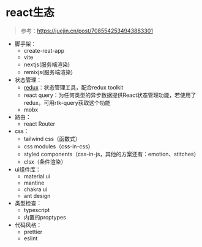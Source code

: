 # react生态

> 参考：https://juejin.cn/post/7085542534943883301

- 脚手架：
  - create-reat-app
  - vite
  - nextjs(服务端渲染)
  - remixjs(服务端渲染)
- 状态管理：
  - [redux](https://cn.redux.js.org/)：状态管理工具，配合redux toolkit
  - react query：为任何类型的异步数据提供React状态管理功能，若使用了redux，可用rtk-query获取这个功能
  - mobx
- 路由：
  - react Router
- css：
  - tailwind css（函数式）
  - css modules（css-in-css）
  - styled components（css-in-js，其他的方案还有：emotion、stitches）
  - clsx（条件渲染）
- ui组件库：
  - material ui
  - mantine
  - chakra ui
  - ant design
- 类型检查：
  - typescript
  - 内置的proptypes
- 代码风格：
  - prettier
  - eslint